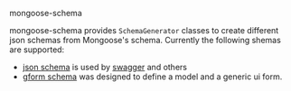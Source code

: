 mongoose-schema


mongoose-schema provides `SchemaGenerator` classes to create different json schemas from Mongoose's schema. Currently the following shemas are supported:

* [json schema] is used by [swagger] and others
* [gform schema] was designed to define a model and a generic ui form.


[json schema]: http://json-schema.org
[gform schema]: http://toobop.net
[swagger]: http://swagger.wordnik.com/